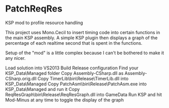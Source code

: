 # PatchReqRes
KSP mod to profile resource handling

This project uses Mono.Cecil to insert timing code into certain functions in the main KSP assembly.  A simple KSP plugin 
then displays a graph of the percentage of each realtime second that is spent in the functions.

Setup of the "mod" is a little complex because I can't be bothered to make it any nicer.

Load solution into VS2013
Build Release configuration
Find your KSP_Data\Managed folder
Copy Assembly-CSharp.dll as Assembly-CSharp.orig.dll
Copy TimerLib\bin\Release\TimerLib.dll into KSP_Data\Managed
Copy PatchAsm\bin\Release\PatchAsm.exe into KSP_Data\Managed and run it
Copy ReqResGraph\bin\Release\ReqResGraph.dll into GameData
Run KSP and hit Mod-Minus at any time to toggle the display of the graph

